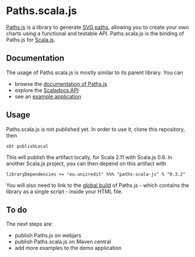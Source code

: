 Paths.scala.js
==============

[Paths.js](https://github.com/andreaferretti/paths-js) is a library to generate [SVG paths](http://www.w3.org/TR/SVG/paths.html), allowing you to create your own charts using a functional and testable API. Paths.scala.js is the binding of Paths.js for [Scala.js](http://www.scala-js.org/).

Documentation
-------------

The usage of Paths.scala.js is mostly similar to its parent library. You can

- browse the [documentation of Paths.js](https://github.com/andreaferretti/paths-js/wiki)
- explore the [Scaladocs API](http://andreaferretti.github.io/paths-scala-js)
- see an [example application](https://github.com/andreaferretti/paths-scala-js-demo)

Usage
-----

Paths.scala.js is not published yet. In order to use it, clone this repository, then

    sbt publishLocal

This will publish the artifact locally, for Scala 2.11 with Scala.js 0.6. In another Scala.js project, you can then depend on this artifact with

    libraryDependencies += "eu.unicredit" %%% "paths-scala-js" % "0.3.2"

You will also need to link to the [global build](https://github.com/andreaferretti/paths-js/tree/master/dist/global) of Paths.js - which contains the library as a single script - inside your HTML file.

To do
-----

The next steps are:

- publish Paths.js on webjars
- publish Paths.scala.js on Maven central
- add more examples to the demo application